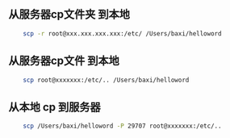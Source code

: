 ## 从服务器cp文件夹 到本地
```Bash
    scp -r root@xxx.xxx.xxx.xxx:/etc/ /Users/baxi/helloword
```

## 从服务器cp文件 到本地
```Bash
    scp root@xxxxxxx:/etc/.. /Users/baxi/helloword
```

## 从本地 cp 到服务器
```Bash
    scp /Users/baxi/helloword -P 29707 root@xxxxxxx:/etc/.. 
```